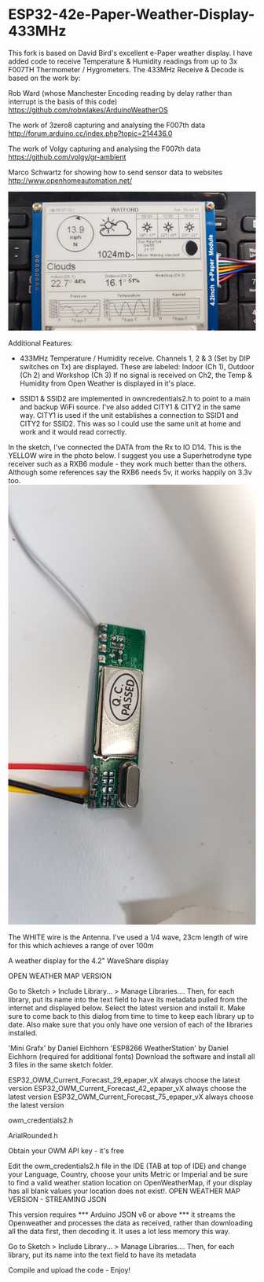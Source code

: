 # ESP32-42e-Paper-Weather-Display-433MHz

This fork is based on David Bird's excellent e-Paper weather display.  I have added code to receive Temperature & Humidity readings from up to 3x F007TH Thermometer / Hygrometers.  The 433MHz Receive & Decode is based on the work by:
 
 Rob Ward (whose Manchester Encoding reading by delay rather than interrupt
 is the basis of this code)
 https://github.com/robwlakes/ArduinoWeatherOS
 
 The work of 3zero8 capturing and analysing the F007th data
 http://forum.arduino.cc/index.php?topic=214436.0
 
 The work of Volgy capturing and analysing the F007th data
 https://github.com/volgy/gr-ambient
 
 Marco Schwartz for showing how to send sensor data to websites
 http://www.openhomeautomation.net/


![alt text](https://github.com/SimonRafferty/ESP32-42e-Paper-Weather-Display-/blob/master/Weather%20433%20Display.jpg)

Additional Features:
* 433MHz Temperature / Humidity receive.  Channels 1, 2 & 3 (Set by DIP switches on Tx) are displayed.
  These are labeled: Indoor (Ch 1), Outdoor (Ch 2) and Workshop (Ch 3)
  If no signal is received on Ch2, the Temp & Humidity from Open Weather is displayed in it's place.
  
* SSID1 & SSID2 are implemented in owncredentials2.h to point to a main and backup WiFi source.  I've also added CITY1 & CITY2 
  in the same way.  CITY1 is used if the unit establishes a connection to SSID1 and CITY2 for SSID2.  This was so I could 
  use the same unit at home and work and it would read correctly.


In the sketch, I've connected the DATA from the Rx to IO D14.  This is the YELLOW wire in the photo below.  I suggest you use a Superhetrodyne type receiver such as a RXB6 module - they work much better than the others.  Although some references say the RXB6 needs 5v, it works happily on 3.3v too.
![alt text](https://github.com/SimonRafferty/ESP32-42e-Paper-Weather-Display-/blob/master/Weather%20Rx.jpg)

The WHITE wire is the Antenna.  I've used a 1/4 wave, 23cm length of wire for this which achieves a range of over 100m

A weather display for the 4.2" WaveShare display

OPEN WEATHER MAP VERSION

Go to Sketch > Include Library... > Manage Libraries.... Then, for each library, put its name into the text field to have its metadata pulled from the internet and displayed below. Select the latest version and install it. Make sure to come back to this dialog from time to time to keep each library up to date. Also make sure that you only have one version of each of the libraries installed.

'Mini Grafx' by Daniel Eichhorn 'ESP8266 WeatherStation' by Daniel Eichhorn (required for additional fonts) Download the software and install all 3 files in the same sketch folder.

ESP32_OWM_Current_Forecast_29_epaper_vX always choose the latest version ESP32_OWM_Current_Forecast_42_epaper_vX always choose the latest version ESP32_OWM_Current_Forecast_75_epaper_vX always choose the latest version

owm_credentials2.h

ArialRounded.h

Obtain your OWM API key - it's free

Edit the owm_credentials2.h file in the IDE (TAB at top of IDE) and change your Language, Country, choose your units Metric or Imperial and be sure to find a valid weather station location on OpenWeatherMap, if your display has all blank values your location does not exist!.
OPEN WEATHER MAP VERSION - STREAMING JSON

This version requires *** Arduino JSON v6 or above *** it streams the Openweather and processes the data as received, rather than downloading all the data first, then decoding it. It uses a lot less memory this way.

Go to Sketch > Include Library... > Manage Libraries.... Then, for each library, put its name into the text field to have its metadata

Compile and upload the code - Enjoy!
